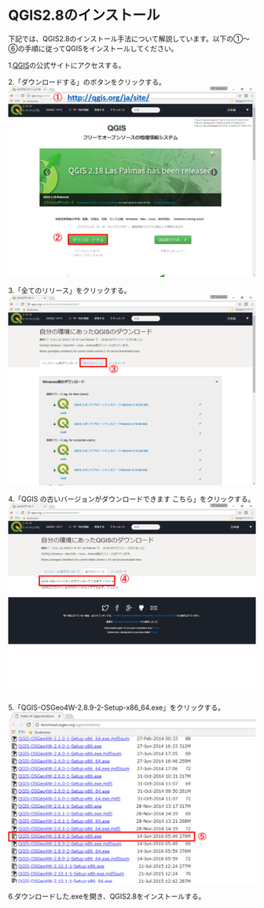 # QGIS2.8のインストール
下記では、QGIS2.8のインストール手法について解説しています。以下の①～⑥の手順に従ってQGISをインストールしてください。

1.[QGIS](http://qgis.org/ja/site/)の公式サイトにアクセスする。

2.「ダウンロードする」のボタンをクリックする。
![Qinpic](./pic/Qin_pic_1.png)

3.「全てのリリース」をクリックする。
![Qinpic](./pic/Qin_pic_2.png)

4.「QGIS の古いバージョンがダウンロードできます こちら」をクリックする。
![Qinpic](./pic/Qin_pic_3.png)

5.「QGIS-OSGeo4W-2.8.9-2-Setup-x86_64.exe」をクリックする。
![Qinpic](./pic/Qin_pic_4.png)

6.ダウンロードした.exeを開き、QGIS2.8をインストールする。
